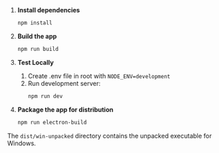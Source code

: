 1. **Install dependencies**
   ```bash
   npm install
   ```

2. **Build the app**
   ```bash
   npm run build
   ```

3. **Test Locally**
   1. Create .env file in root with `NODE_ENV=development`
   2. Run development server:
      ```bash
      npm run dev
      ```

4. **Package the app for distribution**
   ```bash
   npm run electron-build
   ```

The `dist/win-unpacked` directory contains the unpacked executable for Windows.
